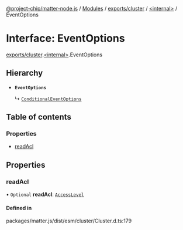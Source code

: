 [@project-chip/matter-node.js](../README.md) / [Modules](../modules.md) / [exports/cluster](../modules/exports_cluster.md) / [\<internal\>](../modules/exports_cluster._internal_.md) / EventOptions

# Interface: EventOptions

[exports/cluster](../modules/exports_cluster.md).[\<internal\>](../modules/exports_cluster._internal_.md).EventOptions

## Hierarchy

- **`EventOptions`**

  ↳ [`ConditionalEventOptions`](exports_cluster._internal_.ConditionalEventOptions.md)

## Table of contents

### Properties

- [readAcl](exports_cluster._internal_.EventOptions.md#readacl)

## Properties

### readAcl

• `Optional` **readAcl**: [`AccessLevel`](../enums/exports_cluster.AccessLevel.md)

#### Defined in

packages/matter.js/dist/esm/cluster/Cluster.d.ts:179
